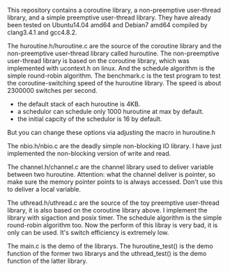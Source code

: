 This repository contains a coroutine library, a non-preemptive user-thread library, and a simple preemptive user-thread library.
They have already been tested on Ubuntu14.04 amd64 and Debian7 amd64 compiled by clang3.4.1 and gcc4.8.2.

The huroutine.h/huroutine.c are the source of the coroutine library and the non-preemptive user-thread library called huroutine.
The non-preemptive user-thread library is based on the coroutine library, which was implemented with ucontext.h on linux. And the schedule algorithm is the simple round-robin algorithm.
The benchmark.c is the test program to test the coroutine-switching speed of the huroutine library. The speed is about 2300000 switches per second.

* the default stack of each huroutine is 4KB.
* a schedulor can schedule only 1000 huroutine at max by default.
* the initial capcity of the schedulor is 16 by default.

But you can change these options via adjusting the macro in huroutine.h

The nbio.h/nbio.c are the deadly simple non-blocking IO library. I have just implemented the non-blocking version of write and read.

The channel.h/channel.c are the channel library used to deliver variable between two huroutine. Attention: what the channel deliver is pointer, so make sure the memory pointer points to is always accessed. Don't use this to deliver a local variable.

The uthread.h/uthread.c are the source of the toy preemptive user-thread library, it is also based on the coroutine library above. I implement the library with sigaction and posix timer. The schedule algorithm is the simple round-robin algorithm too. Now the perform of this libray is very bad, it is only can be used. It's switch efficiency is extremely low.

The main.c is the demo of the librarys. The huroutine\_test() is the demo function of the former two librarys and the uthread\_test() is the demo function of the latter library.
